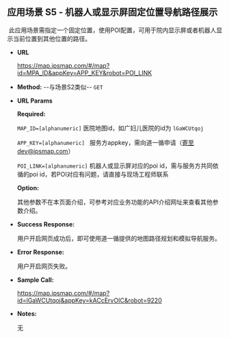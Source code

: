 **应用场景 S5 - 机器人或显示屏固定位置导航路径展示**
----
  此应用场景需指定一个固定位置，使用POI配置，可用于院内显示屏或者机器人显示当前位置到其他位置的路径。

* **URL**



  https://map.ipsmap.com/#/map?id=MPA_ID&appKey=APP_KEY&robot=POI_LINK

* **Method:**
  --与场景S2类似--
  `GET`
  
*  **URL Params**


   **Required:**
 
   `MAP_ID=[alphanumeric]`       医院地图id，如广妇儿医院的id为 `lGaWCUtqoj` 

   `APP_KEY=[alphanumeric]`      服务方appkey，需向道一循申请（寄至dev@ipsmap.com）
 
   `POI_LINK=[alphanumeric]`        机器人或显示屏对应的poi id，需与服务方共同依循的poi id，若POI对应有问题，请直接与现场工程师联系
 
   **Option:**
 
   其他参数不在本页面介绍，可参考对应业务功能的API介绍网址来查看其他参数介绍。
   
* **Success Response:**
 
   用户开启网页成功后，即可使用道一循提供的地图路径规划和模拟导航服务。

 
* **Error Response:**

   用户开启网页失败。


* **Sample Call:**

   https://map.ipsmap.com/#/map?id=lGaWCUtqoj&appKey=kACcErvOIC&robot=9220

* **Notes:**

   无
